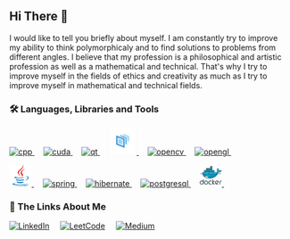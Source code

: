 ## Hi There 👋

I would like to tell you briefly about myself. I am constantly try to improve my ability to think polymorphicaly and to find solutions to problems from different angles. I believe that my profession is a philosophical and artistic profession as well as a mathematical and technical. That's why I try to improve myself in the fields of ethics and creativity as much as I try to improve myself in mathematical and technical fields.

### 🛠️ Languages, Libraries and Tools
<a href="https://cplusplus.com/" target="_blank"> <img src="https://raw.githubusercontent.com/isocpp/logos/master/cpp_logo.png" alt="cpp" width="40" height="40"/> </a> &nbsp;&nbsp;&nbsp;
<a href="https://developer.nvidia.com/cuda-toolkit" target="_blank"> <img src="https://upload.wikimedia.org/wikipedia/commons/thumb/b/b9/Nvidia_CUDA_Logo.jpg/220px-Nvidia_CUDA_Logo.jpg" alt="cuda" width="60" height="40"/> </a> &nbsp;&nbsp;&nbsp;
<a href="https://www.qt.io/" target="_blank"> <img src="https://upload.wikimedia.org/wikipedia/commons/thumb/8/81/Qt_logo_neon_2022.svg/150px-Qt_logo_neon_2022.svg.png" alt="qt" width="50" height="40"/> </a> &nbsp;&nbsp;&nbsp;
<a href="https://openusd.org/release/index.html" target="_blank"> <img src="https://github.com/KeremTAN/Usd-Hydra-Filament/blob/temp_usdHydraPlugin/img/gitopenusd.png" alt="openusd" width="50" height="50"/> </a> &nbsp;&nbsp;&nbsp;
<a href="https://opencv.org/" target="_blank"> <img src="https://www.vectorlogo.zone/logos/opencv/opencv-icon.svg" alt="opencv" width="40" height="40"/> </a> &nbsp;&nbsp;&nbsp;
<a href="https://www.opengl.org/" target="_blank"> <img src="https://upload.wikimedia.org/wikipedia/commons/2/21/OpenGL_logo.svg" alt="opengl" width="50" height="40"/> </a> &nbsp;&nbsp;&nbsp;

<a href="https://www.oracle.com/java/" target="_blank"> <img src="https://raw.githubusercontent.com/devicons/devicon/master/icons/java/java-original.svg" alt="java" width="40" height="40"/> </a> &nbsp;&nbsp;&nbsp;
<a href="https://spring.io/" target="_blank"> <img src="https://www.vectorlogo.zone/logos/springio/springio-icon.svg" alt="spring" width="40" height="40"/> </a> &nbsp;&nbsp;&nbsp;
<a href="https://hibernate.org/" target="_blank"> <img src="https://hibernate.org/images/hibernate-logo.svg" alt="hibernate" width="85" height="45"/> </a> &nbsp;&nbsp;&nbsp;
<a href="https://www.postgresql.org/" target="_blank"> <img src="https://upload.wikimedia.org/wikipedia/commons/2/29/Postgresql_elephant.svg" alt="postgresql" width="40" height="40"/> </a> &nbsp;&nbsp;&nbsp;
<a href="https://www.docker.com/" target="_blank"> <img src="https://raw.githubusercontent.com/devicons/devicon/master/icons/docker/docker-original-wordmark.svg" alt="docker" width="40" height="40"/> </a> &nbsp;&nbsp;&nbsp;




<!--
<a href="https://www.python.org" target="_blank"> <img src="https://raw.githubusercontent.com/devicons/devicon/master/icons/python/python-original.svg" alt="python" width="40" height="40"/> </a> &nbsp;&nbsp;&nbsp;

<a href="https://llvm.org/" target="_blank"> <img src="https://upload.wikimedia.org/wikipedia/en/d/dd/LLVM_logo.png" alt="llvm" width="50" height="40"/> </a> &nbsp;&nbsp;&nbsp;

<a href="https://matplotlib.org/" target="_blank"> <img src="https://upload.wikimedia.org/wikipedia/en/5/56/Matplotlib_logo.svg" alt="matplotlib" width="50" height="50"/> </a> &nbsp;&nbsp;&nbsp;
<a href="https://numpy.org/" target="_blank"> <img src="https://upload.wikimedia.org/wikipedia/commons/3/31/NumPy_logo_2020.svg" alt="numpy" width="50" height="50"/> </a> &nbsp;&nbsp;&nbsp;

<a href="https://code.visualstudio.com/" target="_blank"> <img src="https://upload.wikimedia.org/wikipedia/commons/9/9a/Visual_Studio_Code_1.35_icon.svg" alt="vscode" width="40" height="40"/> </a> &nbsp;&nbsp;&nbsp;
<a href="https://www.jetbrains.com/idea/" target="_blank"> <img src="https://upload.wikimedia.org/wikipedia/commons/9/9c/IntelliJ_IDEA_Icon.svg" alt="idea" width="40" height="40"/> </a> &nbsp;&nbsp;&nbsp;
<a href="https://visualstudio.microsoft.com/tr/" target="_blank"> <img src="https://upload.wikimedia.org/wikipedia/commons/2/2c/Visual_Studio_Icon_2022.svg" alt="visualstudio" width="40" height="40"/> </a> &nbsp;&nbsp;&nbsp;
<a href="https://postman.com" target="_blank"> <img src="https://www.vectorlogo.zone/logos/getpostman/getpostman-icon.svg" alt="postman" width="40" height="40"/> </a> &nbsp;&nbsp;&nbsp;
-->
### 🔗 The Links About Me
<a href="https://www.linkedin.com/in/keremtan/" target="_blank"><img alt="LinkedIn" src="https://img.shields.io/badge/LinkedIn-0077B5?style=for-the-badge&logo=linkedin&logoColor=" /></a> &nbsp;&nbsp;&nbsp;
<a href="https://leetcode.com/keremtan/" target="_blank"><img alt="LeetCode" src="https://img.shields.io/badge/LeetCode-000000?style=for-the-badge&logo=LeetCode&logoColor=" /></a> &nbsp;&nbsp;&nbsp;
<a href="https://keremtan.medium.com/" target="_blank"><img alt="Medium" src="https://img.shields.io/badge/medium-%2312100E.svg?&style=for-the-badge&logo=medium&logoColor=" /></a> &nbsp;&nbsp;&nbsp;

<!--
**KeremTAN/KeremTAN** is a ✨ _special_ ✨ repository because its `README.md` (this file) appears on your GitHub profile.

Here are some ideas to get you started:

- 🔭 I’m currently working on ...
- 🌱 I’m currently learning ...
- 👯 I’m looking to collaborate on ...
- 🤔 I’m looking for help with ...
- 💬 Ask me about ...
- 📫 How to reach me: ...
- 😄 Pronouns: ...
- ⚡ Fun fact: ...



[![Top Langs](https://github-readme-stats.vercel.app/api/top-langs/?username=KeremTAN&layout=compact&theme=react&show_icons=true)](https://github.com/anuraghazra/github-readme-stats)
</br>

![Anurag's GitHub stats](https://github-readme-stats.vercel.app/api?username=KeremTAN&theme=react&show_icons=true)
-->

